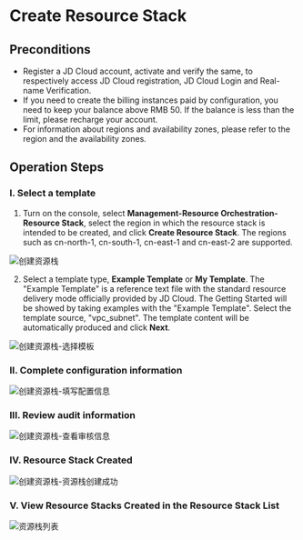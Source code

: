 # Create Resource Stack

## **Preconditions** 

- Register a JD Cloud account, activate and verify the same, to respectively access JD Cloud registration, JD Cloud Login and Real-name Verification.
- If you need to create the billing instances paid by configuration, you need to keep your balance above RMB 50. If the balance is less than the limit, please recharge your account.
- For information about regions and availability zones, please refer to the region and the availability zones.

## **Operation Steps**

### I. Select a template

1. Turn on the console, select **Management-Resource Orchestration-Resource Stack**, select the region in which the resource stack is intended to be created, and click **Create Resource Stack**. The regions such as cn-north-1, cn-south-1, cn-east-1 and cn-east-2 are supported.

 ![创建资源栈](https://raw.githubusercontent.com/jdcloudcom/cn/edit/image/Resource-Orchestration/resource001.png)
 
2. Select a template type, **Example Template** or **My Template**. The "Example Template" is a reference text file with the standard resource delivery mode officially provided by JD Cloud. The Getting Started will be showed by taking examples with the "Example Template".
Select the template source, "vpc_subnet". The template content will be automatically produced and click **Next**.

![创建资源栈-选择模板](https://raw.githubusercontent.com/jdcloudcom/cn/edit/image/Resource-Orchestration/resource002.png)

### II. Complete configuration information

![创建资源栈-填写配置信息](https://raw.githubusercontent.com/jdcloudcom/cn/edit/image/Resource-Orchestration/resource003.png)

### III. Review audit information

![创建资源栈-查看审核信息](https://raw.githubusercontent.com/jdcloudcom/cn/edit/image/Resource-Orchestration/resource004.png)

### IV. Resource Stack Created

![创建资源栈-资源栈创建成功](https://raw.githubusercontent.com/jdcloudcom/cn/edit/image/Resource-Orchestration/resource005.png)
### V. View Resource Stacks Created in the Resource Stack List

![资源栈列表](https://raw.githubusercontent.com/jdcloudcom/cn/edit/image/Resource-Orchestration/resource006.png)

